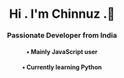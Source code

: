 <h1 align="center"> Hi . I'm Chinnuz .👋 </h1>
<h3 align="center"> Passionate Developer from India </h3>
<p align="center" >  </p>
<h4 align="center">• Mainly JavaScript user  </H4>
<h4 align="center">• Currently learning Python</H4>
<!--<p align="center"><a><img href="https://www.instagram.com/cz_chinnuz/" src="https://img.icons8.com/fluency/30/000000/instagram-new.png"/> <img href="https://open.spotify.com/user/1rtsgnrppuwql2xfd6qrm7plk " src="https://img.icons8.com/fluency/30/000000/spotify.png"/><img src="https://img.icons8.com/color/30/000000/python--v1.png"/><img src="https://img.icons8.com/color/30/000000/javascript--v1.png"/></a></p>*/-->



